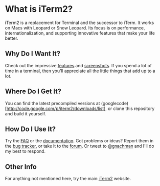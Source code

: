 # What is iTerm2?

iTerm2 is a replacement for Terminal and the successor to iTerm. It works on
Macs with Leopard or Snow Leopard. Its focus is on performance,
internationalization, and supporting innovative features that make your life
better.

## Why Do I Want It?

Check out the impressive [features](http://www.iterm2.com/#/section/features)
and [screenshots](http://www.iterm2.com/#/section/features).  If you spend a
lot of time in a terminal, then you'll appreciate all the little things that
add up to a lot.

## Where Do I Get It?

You can find the latest precompiled versions at
(googlecode)[http://code.google.com/p/iterm2/downloads/list], or clone this
repository and build it yourself.

## How Do I Use It?

Try the [FAQ](http://www.iterm2.com/#/section/faq) or the
[documentation](http://www.iterm2.com/#/section/documentation). Got problems or
ideas? Report them in the
[bug tracker](http://code.google.com/p/iterm2/issues/entry), or take it to the
[forum](http://groups.google.com/group/iterm2-discuss).  Or tweet to
[@gnachman](http://twitter.com/?status=@gnachman) and I'll do my best to
respond.

## Other Info

For anything not mentioned here, try the main
[iTerm2](http://www.iterm2.com/#/section/home) website.

